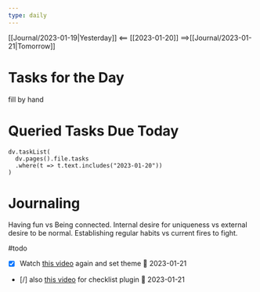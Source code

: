 ```yaml
---
type: daily
---
```


[[Journal/2023-01-19|Yesterday]] <== [[2023-01-20]] ==>[[Journal/2023-01-21|Tomorrow]]


# Tasks for the Day

fill by hand


# Queried Tasks Due Today

```dataviewjs
dv.taskList(
  dv.pages().file.tasks
  .where(t => t.text.includes("2023-01-20"))
)
```



# Journaling

Having fun vs Being connected.
Internal desire for uniqueness vs external desire to be normal.
Establishing regular habits vs current fires to fight.


#todo
- [x] Watch [this video](https://www.youtube.com/watch?v=GCUBYQSufYo) again and set theme 📅 2023-01-21
- [/] also [this video](https://www.youtube.com/watch?v=ODhHTngIMJE) for checklist plugin 📅 2023-01-21



